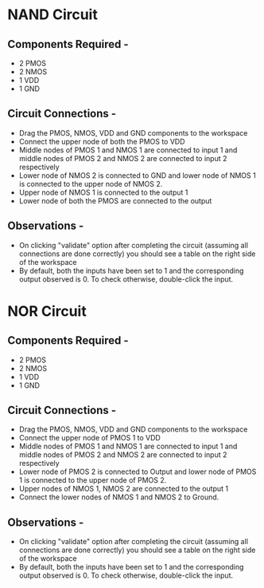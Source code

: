 # NAND Circuit
## Components Required - 

* 2 PMOS
* 2 NMOS
* 1 VDD
* 1 GND

## Circuit Connections - 

* Drag the PMOS, NMOS, VDD and GND components to the workspace
* Connect the upper node of both the PMOS to VDD
* Middle nodes of PMOS 1 and NMOS 1 are connected to input 1 and middle nodes of PMOS 2 and NMOS 2 are connected to input 2 respectively
* Lower node of NMOS 2 is connected to GND and lower node of NMOS 1 is connected to the upper node of NMOS 2.
* Upper node of NMOS 1 is connected to the output 1
* Lower node of both the PMOS are connected to the output 

## Observations - 

* On clicking "validate" option after completing the circuit (assuming all connections are done correctly) you should see a table on the right side of the workspace
* By default, both the inputs have been set to 1 and the corresponding output observed is 0. To check otherwise, double-click the input.

# NOR Circuit

## Components Required - 

* 2 PMOS
* 2 NMOS
* 1 VDD
* 1 GND

## Circuit Connections - 

* Drag the PMOS, NMOS, VDD and GND components to the workspace
* Connect the upper node of PMOS 1 to VDD
* Middle nodes of PMOS 1 and NMOS 1 are connected to input 1 and middle nodes of PMOS 2 and NMOS 2 are connected to input 2 respectively
* Lower node of PMOS 2 is connected to Output and lower node of PMOS 1 is connected to the upper node of PMOS 2.
* Upper nodes of NMOS 1, NMOS 2 are connected to the output 1  
* Connect the lower nodes of NMOS 1 and NMOS 2 to Ground.

## Observations - 

* On clicking "validate" option after completing the circuit (assuming all connections are done correctly) you should see a table on the right side of the workspace
* By default, both the inputs have been set to 1 and the corresponding output observed is 0. To check otherwise, double-click the input.